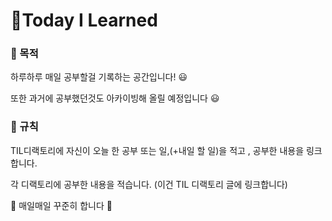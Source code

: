 # :blue_book:Today I Learned

### :book: 목적

하루하루 매일 공부할걸 기록하는 공간입니다! :smiley:

또한 과거에 공부했던것도 아카이빙해 올릴 예정입니다 :smiley:

### :book: 규칙

TIL디랙토리에 자신이 오늘 한 공부 또는 일,(+내일 할 일)을 적고 , 공부한 내용을 링크합니다.

각 디랙토리에 공부한 내용을 적습니다. (이건 TIL 디랙토리 글에 링크합니다)

:muscle: 매일매일 꾸준히 합니다 :muscle:

